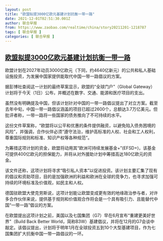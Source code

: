 ```yaml
---
layout: post
title: "欧盟拟提3000亿欧元基建计划抗衡一带一路"
date: 2021-12-01T02:51:30.001Z
author: 联合早报
from: https://www.zaobao.com/realtime/china/story20211201-1218787
tags: [ 联合早报 ]
categories: [ 联合早报 ]
---
```

<!--1638347820000-->
[欧盟拟提3000亿欧元基建计划抗衡一带一路](https://www.zaobao.com/realtime/china/story20211201-1218787)
------

<div>
<p>欧盟计划在2027年动员3000亿欧元（下同，约4640亿新元）的公共和私人基础设施投资，为发展中国家提供能取代中国一带一路倡议的方案。</p><p>据彭博社查阅这一计划的最终草案显示，欧盟的“全球门户”（Global Gateway）计划将于今天（1日）公布，并概述在数字、交通、能源和医疗项目的支出。</p><p>虽然没有明确提及中国，但该计划针对中国的一带一路倡议提出了对立方案。截至去年中旬，中国一带一路倡议涵盖的项目已超过2600个，总额达3.7万亿美元。但批评者称，一带一路将一些国家的债务推向了不可持续的水平。</p><section id="imu"><div id="dfp-ad-imu1">        </div></section><p>这份文件草案称，“欧盟将以公平和优惠的条件提供融资，以避免陷入债务困境的风险”，并强调，合作伙伴必须“遵守法治，维护高标准的人权、社会和工人权利，尊重国际规则和标准、知识产权等各种规范”。</p><p>为筹措这项计划的资金，欧盟将动用其“欧洲可持续发展基金+”(EFSD+)，该基金可提供400亿欧元的担保能力，并将从对外援助计划中筹措高达180亿欧元的资金。</p><p>该文件还称，这项计划将寻求“吸引私人资本”以促进投资。该计划主要汇集了现有的倡议和资助项目，目的是加强欧洲的利益和欧洲在全球的竞争力，也寻求加强可持续的环境标准及价值观，如民主和人权。</p><div id="innity-in-post"></div><div id="dfp-ad-midarticlespecial">        </div><p>德国驻欧盟大使克劳斯说，这项计划能让欧盟变成更有效的地缘政治参与者，对许多合作伙伴来说，提供基于规则和价值观合作将会是一个具有吸引力、且能替代中国“一带一路”倡议的方案。</p><p>在欧盟提出这项计划之前，美国以及七国集团（G7）早在6月宣布“重建更美好世界”（Build Back Better World，简称B3W）基建倡议，并将在12月的G7会谈中敲定。该倡议提出，计划将于明年1月在全球投资五到10个大型基建项目，作为七国集团扩大抗衡中国一带一路倡议的一环。</p>      <div class="cx_paywall_placeholder" id="sph_cdp_40"></div>
</div>
